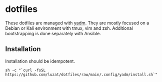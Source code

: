 # dotfiles

These dotfiles are managed with [yadm](https://yadm.io/). They are mostly focused on a Debian or Kali environment with
tmux, vim and zsh. Additional bootstrapping is done separately with Ansible.

## Installation

Installation should be idempotent.

```shell
sh -c "`curl -fsSL https://github.com/luzat/dotfiles/raw/main/.config/yadm/install.sh`"
```


